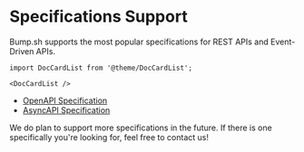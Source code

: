 # Specifications Support

Bump.sh supports the most popular specifications for REST APIs and Event-Driven APIs.

```mdx-code-block
import DocCardList from '@theme/DocCardList';

<DocCardList />
```

- [OpenAPI Specification](help/specifications-support/openapi-support.md)
- [AsyncAPI Specification](help/specifications-support/asyncapi-support.md)

We do plan to support more specifications in the future. If there is one specifically you're looking for, feel free to contact us!